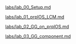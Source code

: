 [labs/lab_00_Setup.md](labs/lab_00_Setup.md)

[labs/lab_01_prplOS_LCM.md](labs/lab_01_prplOS_LCM.md)

[labs/lab_02_GG_on_prplOS.md](labs/lab_02_GG_on_prplOS.md)

[labs/lab_03_GG_component.md](labs/lab_03_GG_component.md)